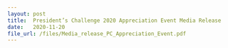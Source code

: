```yaml
---
layout: post
title:  President’s Challenge 2020 Appreciation Event Media Release
date:   2020-11-20
file_url: /files/Media_release_PC_Appreciation_Event.pdf
---	
```

